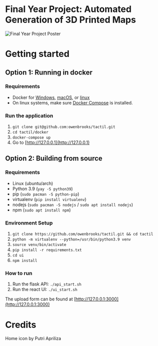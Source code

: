 # Final Year Project: Automated Generation of 3D Printed Maps

<!--![Left: LiDAR scan of an apartment, Center: Dots joined by lines in the shape of the apartment walls, Right: 3D print of the apartment walls](assets/scan-edit-print.jpg)-->

![Final Year Project Poster](https://user-images.githubusercontent.com/7232997/233066670-83a59a43-274b-4421-9a8b-a7f7022be86e.png)


# Getting started
## Option 1: Running in docker
### Requirements
- Docker for [Windows](https://docs.docker.com/desktop/install/windows-install/), [macOS](https://docs.docker.com/desktop/install/mac-install/), or [linux](https://docs.docker.com/engine/install/ubuntu/)
- On linux systems, make sure [Docker Compose](https://docs.docker.com/compose/install/) is installed.

### Run the application
1. `git clone git@github.com:owenbrooks/tactil.git`
2. `cd tactil/docker`
3. `docker-compose up`
4. Go to [http://127.0.0.1](http://127.0.0.1)

## Option 2: Building from source

### Requirements
- Linux (ubuntu/arch)
- Python 3.9 (`yay -S python39`)
- pip (`sudo pacman -S python-pip`)
- virtualenv (`pip install virtualenv`)
- nodejs (`sudo pacman -S nodejs` / `sudo apt install nodejs`)
- npm (`sudo apt install npm`)

### Environment Setup
1. `git clone https://github.com/owenbrooks/tactil.git && cd tactil`
2. `python -m virtualenv --python=/usr/bin/python3.9 venv`
3. `source venv/bin/activate`
4. `pip install -r requirements.txt`
5. `cd ui`
6. `npm install`

### How to run 

1. Run the flask API: `./api_start.sh`
2. Run the react UI: `./ui_start.sh`

The upload form can be found at [http://127.0.0.1:3000](http://127.0.0.1:3000)

# Credits
Home icon by Putri Apriliza
